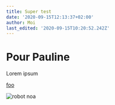 ```yaml
---
title: Super test
date: '2020-09-15T12:13:37+02:00'
author: Moi
last_edited: '2020-09-15T10:20:52.242Z'
---
```

# Pour Pauline

Lorem ipsum

[foo](http://www.google.fr)

![robot noa](https://fr.wikipedia.org/wiki/NAO_(robotique)#/media/Fichier:Nao_Robot_(Robocup_2016).jpg)